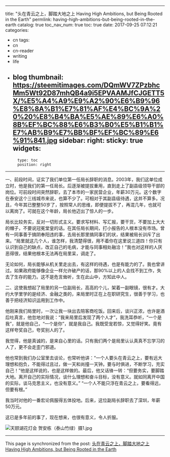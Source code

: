 
---
title: "头在青云之上，脚踏大地之上 Having High Ambitions, but  Being Rooted in the Earth"
permlink: having-high-ambitions-but-being-rooted-in-the-earth
catalog: true
toc_nav_num: true
toc: true
date: 2017-09-25 07:12:21
categories:
- cn
tags:
- cn
- cn-reader
- writing
- life
- blog
thumbnail: https://steemitimages.com/DQmWV7ZPzbhcMm5Wt92D87mhQB4a9i5EPVAAMJfCJGETT5X/%E5%A4%A9%E9%A2%90%E6%B9%96%E8%8A%B1%E7%81%AF%E4%BC%9A%20%20%E8%B4%BA%E5%AE%89%E6%A0%8B%EF%BC%88%E6%B3%B0%E5%B1%B1%E7%AB%B9%E7%BB%BF%EF%BC%89%E6%91%841.jpg
sidebar:
    right:
        sticky: true
widgets:
    -
        type: toc
        position: right
---


一、前段时间，证实了我们单位第一任局长辞职的消息。2003年，我们这单位成立时，他是我们的第一任局长。后逐渐被提拔重用，直到走上了副县级领导干部的岗位。可前段时间突然辞职，去了本市的一家民营企业，年薪30万元。这个数字在泰安这个三线城市来说，也算不少了。可相对于其副县级待遇，这并不算多。况且，今年其已整整50岁了，按照常人的思维，即便提拔不了，再混几年，也就可以离岗了。可就在这个年龄，局长他迈出了惊人的一步。

局长比较务实，反对一切形式主义。要求写材料、写汇报，要干货，不要加上大大的帽子，不要说冠冕堂皇的话。在其任局长期间，打小报告的人根本没有市场。曾有一同事善于搞阴奉阳违的事，去局长那里搞同事们的状，结果被局长训斥了出来。“局里就这几个人，谁怎样，我清楚得很，用不着你在这里说三道四！你只有认识到自己的缺点，改正自己的毛病，才能与同事相处融洽！”我也对这样的人厌恶得很，结果他根本无法再在局里呆，调走了。

无论如何，局长能够从机关里走出去，有这样的待遇，也是有能力的了。我也曾讲过。如果政府能够像企业一样允许破产的话，那90%以上的人会找不到工作，失去了生存的能力。这不是危言耸听，生在此山中，方知此中人。

二、这使我想起了局里的另一位副局长，高高的个儿，架着一副眼镜，很有才。大约大学里学的是经济、金融之类的，来局里时正在上在职研究生，很善于学习，也善于把经济知识运用到工作中。

他刚来我们局里时，一次让我一块出去陪客商吃饭。回来后，谈兴正浓，也许是酒后吐真言，他忽地对我说：“我来局里后发现了两个人才”，我洗耳恭听，“一个是我”，就是他自己，“一个是你”，就是我自己。我既受宠若惊，又觉得好笑。竟有这样夸奖自己，夸奖别人的了。

我觉得，他是真诚的，是来自心里的话。只有我们两个是局里认认真真不忘学习的人了，更不会走歪门邪道。

他也常到我们办公室里去谈论，也常听他讲：“一个人要头在青云之上，要有远大理想和抱负，不能得过且过，做一天和尚撞一天钟。要与时俱进，不断学习，充实自己！”他是这样说的，也是这样做的。最后，他又话锋一转：“但要务实，要脚踏大地。离开自己的实际情况，谈什么理想和奋斗目标，没有意义。就如同离开中国的实际，谈马克思主义，也没有意义。” “一个人不能只浮在青云之上，要看得远，但要有根。”

我当时对他的一番宏论佩服得五体投地。后来，这位副局长辞职去了深圳，年薪50万元。

这已是多年前的事了，现在想来，也很有意义，令人折服。

![天颐湖花灯会  贺安栋（泰山竹绿）摄1.jpg](https://steemitimages.com/DQmWV7ZPzbhcMm5Wt92D87mhQB4a9i5EPVAAMJfCJGETT5X/%E5%A4%A9%E9%A2%90%E6%B9%96%E8%8A%B1%E7%81%AF%E4%BC%9A%20%20%E8%B4%BA%E5%AE%89%E6%A0%8B%EF%BC%88%E6%B3%B0%E5%B1%B1%E7%AB%B9%E7%BB%BF%EF%BC%89%E6%91%841.jpg)

- - -

This page is synchronized from the post: [头在青云之上，脚踏大地之上 Having High Ambitions, but  Being Rooted in the Earth](https://steemit.com/@bring/having-high-ambitions-but-being-rooted-in-the-earth)
